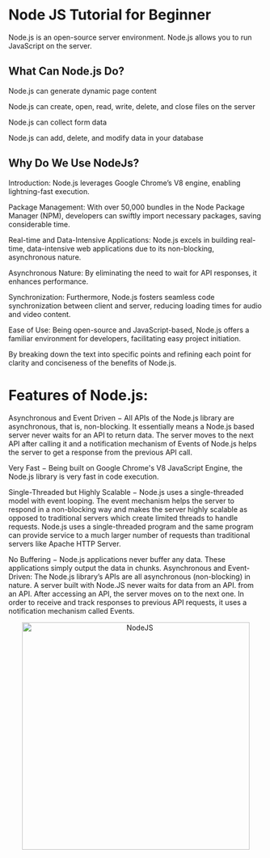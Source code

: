 # Node JS Tutorial for Beginner
Node.js is an open-source server environment.  Node.js allows you to run
JavaScript on the server.

## What Can Node.js Do?

  Node.js can generate dynamic page content
  
  Node.js can create, open, read, write, delete, and close files on the server
  
  Node.js can collect form data
  
  Node.js can add, delete, and modify data in your database

  ## Why Do We Use NodeJs?
  
Introduction: Node.js leverages Google Chrome’s V8 engine, enabling lightning-fast execution.

Package Management: With over 50,000 bundles in the Node Package Manager (NPM), developers can swiftly import necessary packages, saving considerable time.

Real-time and Data-Intensive Applications: Node.js excels in building real-time, data-intensive web applications due to its non-blocking, asynchronous nature.

Asynchronous Nature: By eliminating the need to wait for API responses, it enhances performance.

Synchronization: Furthermore, Node.js fosters seamless code synchronization between client and server, reducing loading times for audio and video content.

Ease of Use: Being open-source and JavaScript-based, Node.js offers a familiar environment for developers, facilitating easy project initiation.

By breaking down the text into specific points and refining each point for clarity and conciseness of the benefits of Node.js.

  
  # Features of Node.js:

Asynchronous and Event Driven − All APIs of the Node.js library are asynchronous, that is, non-blocking. It essentially means a Node.js based server never waits for an API to return data. The server moves to the next API after calling it and a notification mechanism of Events of Node.js helps the server to get a response from the previous API call.

Very Fast − Being built on Google Chrome's V8 JavaScript Engine, the Node.js library is very fast in code execution.

Single-Threaded but Highly Scalable − Node.js uses a single-threaded model with event looping. The event mechanism helps the server to respond in a non-blocking way and makes the server highly scalable as opposed to traditional servers which create limited threads to handle requests. Node.js uses a single-threaded program and the same program can provide service to a much larger number of requests than traditional servers like Apache HTTP Server.

No Buffering − Node.js applications never buffer any data. These applications simply output the data in chunks.
Asynchronous and Event-Driven: The Node.js library’s APIs are all asynchronous (non-blocking) in nature. A server built with Node.JS never waits for data from an API. from an API. After accessing an API, the server moves on to the next one. In order to receive and track responses to previous API requests, it uses a notification mechanism called Events.
  

<p align='center'>
<img width="450" alt="NodeJS" src="https://github.com/Dulon18/Node-JS-Tutorial/assets/80118217/5ea3a4e3-f4f6-4f05-9528-20220047e843">
</p>
